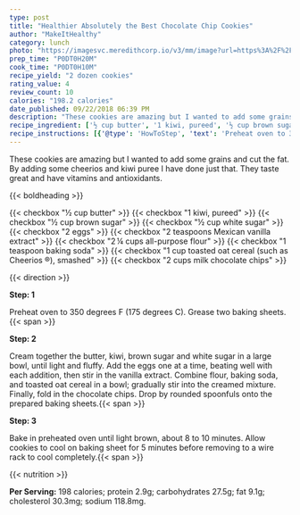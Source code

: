 ```yaml
---
type: post
title: "Healthier Absolutely the Best Chocolate Chip Cookies"
author: "MakeItHealthy"
category: lunch
photo: "https://imagesvc.meredithcorp.io/v3/mm/image?url=https%3A%2F%2Fimages.media-allrecipes.com%2Fuserphotos%2F1090242.jpg"
prep_time: "P0DT0H20M"
cook_time: "P0DT0H10M"
recipe_yield: "2 dozen cookies"
rating_value: 4
review_count: 10
calories: "198.2 calories"
date_published: 09/22/2018 06:39 PM
description: "These cookies are amazing but I wanted to add some grains and cut the fat. By adding some cheerios and kiwi puree I have done just that. They taste great and have vitamins and antioxidants."
recipe_ingredient: ['½ cup butter', '1 kiwi, pureed', '½ cup brown sugar', '½ cup white sugar', '2 eggs', '2 teaspoons Mexican vanilla extract', '2\u2009¼ cups all-purpose flour', '1 teaspoon baking soda', '1 cup toasted oat cereal (such as Cheerios ®), smashed', '2 cups milk chocolate chips']
recipe_instructions: [{'@type': 'HowToStep', 'text': 'Preheat oven to 350 degrees F (175 degrees C). Grease two baking sheets.\n'}, {'@type': 'HowToStep', 'text': 'Cream together the butter, kiwi, brown sugar and white sugar in a large bowl, until light and fluffy. Add the eggs one at a time, beating well with each addition, then stir in the vanilla extract. Combine flour, baking soda, and toasted oat cereal in a bowl; gradually stir into the creamed mixture. Finally, fold in the chocolate chips. Drop by rounded spoonfuls onto the prepared baking sheets.\n'}, {'@type': 'HowToStep', 'text': 'Bake in preheated oven until light brown, about 8 to 10 minutes. Allow cookies to cool on baking sheet for 5 minutes before removing to a wire rack to cool completely.\n'}]
---
```


These cookies are amazing but I wanted to add some grains and cut the fat. By adding some cheerios and kiwi puree I have done just that. They taste great and have vitamins and antioxidants. 

{{< boldheading >}}

{{< checkbox "½ cup butter" >}}
{{< checkbox "1  kiwi, pureed" >}}
{{< checkbox "½ cup brown sugar" >}}
{{< checkbox "½ cup white sugar" >}}
{{< checkbox "2  eggs" >}}
{{< checkbox "2 teaspoons Mexican vanilla extract" >}}
{{< checkbox "2 ¼ cups all-purpose flour" >}}
{{< checkbox "1 teaspoon baking soda" >}}
{{< checkbox "1 cup toasted oat cereal (such as Cheerios ®), smashed" >}}
{{< checkbox "2 cups milk chocolate chips" >}}


{{< direction >}}

**Step: 1**

Preheat oven to 350 degrees F (175 degrees C). Grease two baking sheets.{{< span >}}

**Step: 2**

Cream together the butter, kiwi, brown sugar and white sugar in a large bowl, until light and fluffy. Add the eggs one at a time, beating well with each addition, then stir in the vanilla extract. Combine flour, baking soda, and toasted oat cereal in a bowl; gradually stir into the creamed mixture. Finally, fold in the chocolate chips. Drop by rounded spoonfuls onto the prepared baking sheets.{{< span >}}

**Step: 3**

Bake in preheated oven until light brown, about 8 to 10 minutes. Allow cookies to cool on baking sheet for 5 minutes before removing to a wire rack to cool completely.{{< span >}}

{{< nutrition >}}

**Per Serving:** 198 calories; protein 2.9g; carbohydrates 27.5g; fat 9.1g; cholesterol 30.3mg; sodium 118.8mg.